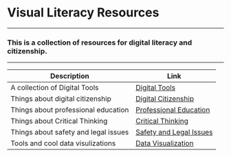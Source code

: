 <p align = "center" >
  
<h1>Visual Literacy Resources </h1>
<hr>

<h3>This is a collection of resources for digital literacy and citizenship. </h3>
<hr>
</p>

| Description | Link |
|-------------|------|
| A collection of Digital Tools | [Digital Tools](./tools.md) |
| Things about digital citizenship | [Digital Citizenship](./citizenship.md) |
| Things about professional education | [Professional Education](./education.md) |
| Things about Critical Thinking | [Critical Thinking](./thinking.md) |
| Things about safety and legal issues | [Safety and Legal Issues](./safety.md)|
| Tools and cool data visulizations | [Data Visualization](./data.md) |



